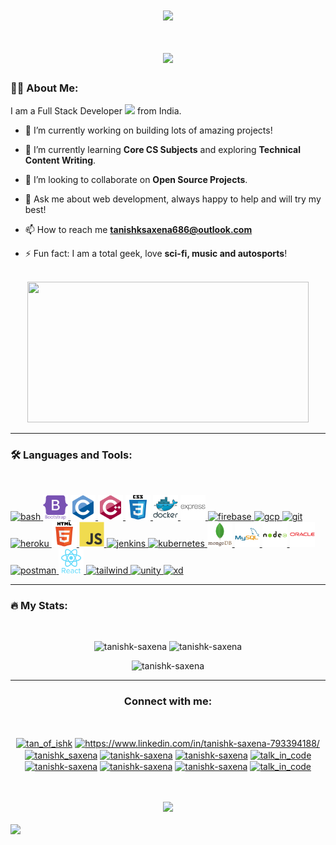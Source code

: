 <!-- greetings -->
<div id="greetings" align="center">
    <h1>
        <img src="https://media.giphy.com/media/Nx0rz3jtxtEre/giphy.gif" width="450"/>
        <br>
        <br>
        <img src="https://media.giphy.com/media/hvRJCLFzcasrR4ia7z/giphy.gif" width="70"/>
    </h1>
</div>

<!-- about Me -->
### :man_technologist: About Me:

I am a Full Stack Developer <img src="https://media.giphy.com/media/WUlplcMpOCEmTGBtBW/giphy.gif" width="30"/> from India.


- 🔭 I’m currently working on building lots of amazing projects!

- 🌱 I’m currently learning **Core CS Subjects** and exploring **Technical Content Writing**.

- 👯 I’m looking to collaborate on **Open Source Projects**.

<!-- - 📝 I write articles on [https://bishwajeet-parhi.medium.com/](https://bishwajeet-parhi.medium.com/) -->

- 💬 Ask me about web development, always happy to help and will try my best!

- 📫 How to reach me **tanishksaxena686@outlook.com**

- ⚡ Fun fact: I am a total geek, love **sci-fi, music and autosports**!

<br>

<!-- banner image -->
<div id="description" align="center">
    <img src="https://media.giphy.com/media/dWesBcTLavkZuG35MI/giphy.gif" width="450" height="225"/>
</div>

---

<!-- languages and tools -->
### :hammer_and_wrench: Languages and Tools:
<br>

<div>
  <p align="left"> <a href="https://www.gnu.org/software/bash/" target="_blank" rel="noreferrer"> <img src="https://www.vectorlogo.zone/logos/gnu_bash/gnu_bash-icon.svg" alt="bash" width="40" height="40"/> </a> <a href="https://getbootstrap.com" target="_blank" rel="noreferrer"> <img src="https://raw.githubusercontent.com/devicons/devicon/master/icons/bootstrap/bootstrap-plain-wordmark.svg" alt="bootstrap" width="40" height="40"/> </a> <a href="https://www.cprogramming.com/" target="_blank" rel="noreferrer"> <img src="https://raw.githubusercontent.com/devicons/devicon/master/icons/c/c-original.svg" alt="c" width="40" height="40"/> </a> <a href="https://www.w3schools.com/cpp/" target="_blank" rel="noreferrer"> <img src="https://raw.githubusercontent.com/devicons/devicon/master/icons/cplusplus/cplusplus-original.svg" alt="cplusplus" width="40" height="40"/> </a> <a href="https://www.w3schools.com/css/" target="_blank" rel="noreferrer"> <img src="https://raw.githubusercontent.com/devicons/devicon/master/icons/css3/css3-original-wordmark.svg" alt="css3" width="40" height="40"/> </a> <a href="https://www.docker.com/" target="_blank" rel="noreferrer"> <img src="https://raw.githubusercontent.com/devicons/devicon/master/icons/docker/docker-original-wordmark.svg" alt="docker" width="40" height="40"/> </a> <a href="https://expressjs.com" target="_blank" rel="noreferrer"> <img src="https://raw.githubusercontent.com/devicons/devicon/master/icons/express/express-original-wordmark.svg" alt="express" width="40" height="40"/> </a> <a href="https://firebase.google.com/" target="_blank" rel="noreferrer"> <img src="https://www.vectorlogo.zone/logos/firebase/firebase-icon.svg" alt="firebase" width="40" height="40"/> </a> <a href="https://cloud.google.com" target="_blank" rel="noreferrer"> <img src="https://www.vectorlogo.zone/logos/google_cloud/google_cloud-icon.svg" alt="gcp" width="40" height="40"/> </a> <a href="https://git-scm.com/" target="_blank" rel="noreferrer"> <img src="https://www.vectorlogo.zone/logos/git-scm/git-scm-icon.svg" alt="git" width="40" height="40"/> </a> <a href="https://heroku.com" target="_blank" rel="noreferrer"> <img src="https://www.vectorlogo.zone/logos/heroku/heroku-icon.svg" alt="heroku" width="40" height="40"/> </a> <a href="https://www.w3.org/html/" target="_blank" rel="noreferrer"> <img src="https://raw.githubusercontent.com/devicons/devicon/master/icons/html5/html5-original-wordmark.svg" alt="html5" width="40" height="40"/> </a> <a href="https://developer.mozilla.org/en-US/docs/Web/JavaScript" target="_blank" rel="noreferrer"> <img src="https://raw.githubusercontent.com/devicons/devicon/master/icons/javascript/javascript-original.svg" alt="javascript" width="40" height="40"/> </a> <a href="https://www.jenkins.io" target="_blank" rel="noreferrer"> <img src="https://www.vectorlogo.zone/logos/jenkins/jenkins-icon.svg" alt="jenkins" width="40" height="40"/> </a> <a href="https://kubernetes.io" target="_blank" rel="noreferrer"> <img src="https://www.vectorlogo.zone/logos/kubernetes/kubernetes-icon.svg" alt="kubernetes" width="40" height="40"/> </a> <a href="https://www.mongodb.com/" target="_blank" rel="noreferrer"> <img src="https://raw.githubusercontent.com/devicons/devicon/master/icons/mongodb/mongodb-original-wordmark.svg" alt="mongodb" width="40" height="40"/> </a> <a href="https://www.mysql.com/" target="_blank" rel="noreferrer"> <img src="https://raw.githubusercontent.com/devicons/devicon/master/icons/mysql/mysql-original-wordmark.svg" alt="mysql" width="40" height="40"/> </a> <a href="https://nodejs.org" target="_blank" rel="noreferrer"> <img src="https://raw.githubusercontent.com/devicons/devicon/master/icons/nodejs/nodejs-original-wordmark.svg" alt="nodejs" width="40" height="40"/> </a> <a href="https://www.oracle.com/" target="_blank" rel="noreferrer"> <img src="https://raw.githubusercontent.com/devicons/devicon/master/icons/oracle/oracle-original.svg" alt="oracle" width="40" height="40"/> </a> <a href="https://postman.com" target="_blank" rel="noreferrer"> <img src="https://www.vectorlogo.zone/logos/getpostman/getpostman-icon.svg" alt="postman" width="40" height="40"/> </a> <a href="https://reactjs.org/" target="_blank" rel="noreferrer"> <img src="https://raw.githubusercontent.com/devicons/devicon/master/icons/react/react-original-wordmark.svg" alt="react" width="40" height="40"/> </a> <a href="https://tailwindcss.com/" target="_blank" rel="noreferrer"> <img src="https://www.vectorlogo.zone/logos/tailwindcss/tailwindcss-icon.svg" alt="tailwind" width="40" height="40"/> </a> <a href="https://unity.com/" target="_blank" rel="noreferrer"> <img src="https://www.vectorlogo.zone/logos/unity3d/unity3d-icon.svg" alt="unity" width="40" height="40"/> </a> <a href="https://www.adobe.com/products/xd.html" target="_blank" rel="noreferrer"> <img src="https://cdn.worldvectorlogo.com/logos/adobe-xd.svg" alt="xd" width="40" height="40"/> </a> </p>
</div>

---

<!-- github stats -->
### :fire: My Stats:
<br>

<div id="stats" align="center">
    <p>
        <img src="https://github-readme-stats.vercel.app/api?username=tanishk-saxena&show_icons=true&locale=en" alt="tanishk-saxena" width="400"/>
        <img src="https://github-readme-streak-stats.herokuapp.com/?user=tanishk-saxena&" alt="tanishk-saxena" width="400"/>
    </p>
    <p>
        <img src="https://github-readme-stats.vercel.app/api/top-langs?username=tanishk-saxena&show_icons=true&locale=en&layout=compact" alt="tanishk-saxena" width="400"/>
    </p>
</div>

---

<!-- socials -->
<h3 align="center">Connect with me:</h3>
<br>
<p align="center">
<a href="https://twitter.com/tan_of_ishk" target="blank"><img align="center" src="https://raw.githubusercontent.com/rahuldkjain/github-profile-readme-generator/master/src/images/icons/Social/twitter.svg" alt="tan_of_ishk" height="30" width="40" /></a>
<a href="https://linkedin.com/in/https://www.linkedin.com/in/tanishk-saxena-793394188/" target="blank"><img align="center" src="https://raw.githubusercontent.com/rahuldkjain/github-profile-readme-generator/master/src/images/icons/Social/linked-in-alt.svg" alt="https://www.linkedin.com/in/tanishk-saxena-793394188/" height="30" width="40" /></a>
<a href="https://stackoverflow.com/users/tanishk_saxena" target="blank"><img align="center" src="https://raw.githubusercontent.com/rahuldkjain/github-profile-readme-generator/master/src/images/icons/Social/stack-overflow.svg" alt="tanishk_saxena" height="30" width="40" /></a>
<a href="https://www.codechef.com/users/tanishk-saxena" target="blank"><img align="center" src="https://cdn.jsdelivr.net/npm/simple-icons@3.1.0/icons/codechef.svg" alt="tanishk-saxena" height="30" width="40" /></a>
<a href="https://www.hackerrank.com/tanishk-saxena" target="blank"><img align="center" src="https://raw.githubusercontent.com/rahuldkjain/github-profile-readme-generator/master/src/images/icons/Social/hackerrank.svg" alt="tanishk-saxena" height="30" width="40" /></a>
<a href="https://codeforces.com/profile/talk_in_code" target="blank"><img align="center" src="https://raw.githubusercontent.com/rahuldkjain/github-profile-readme-generator/master/src/images/icons/Social/codeforces.svg" alt="talk_in_code" height="30" width="40" /></a>
<a href="https://www.leetcode.com/tanishk-saxena" target="blank"><img align="center" src="https://raw.githubusercontent.com/rahuldkjain/github-profile-readme-generator/master/src/images/icons/Social/leet-code.svg" alt="tanishk-saxena" height="30" width="40" /></a>
<a href="https://www.hackerearth.com/tanishk-saxena" target="blank"><img align="center" src="https://raw.githubusercontent.com/rahuldkjain/github-profile-readme-generator/master/src/images/icons/Social/hackerearth.svg" alt="tanishk-saxena" height="30" width="40" /></a>
<a href="https://auth.geeksforgeeks.org/user/tanishk-saxena" target="blank"><img align="center" src="https://raw.githubusercontent.com/rahuldkjain/github-profile-readme-generator/master/src/images/icons/Social/geeks-for-geeks.svg" alt="tanishk-saxena" height="30" width="40" /></a>
<a href="https://www.topcoder.com/members/talk_in_code" target="blank"><img align="center" src="https://raw.githubusercontent.com/rahuldkjain/github-profile-readme-generator/master/src/images/icons/Social/topcoder.svg" alt="talk_in_code" height="30" width="40" /></a>
</p>
<br>
<br>

<!-- footer image -->
<div id="header" align="center">
    <img src="https://media.giphy.com/media/jdPMeyv9rn0hZHh8n9/giphy.gif" width="250"/>
</div>
<br>

<!-- view counter -->
<div id="GHPVC" align="left">
    <img src="https://komarev.com/ghpvc/?username=Tanishk-Saxena&style=flat-square&color=blue"/>
</div>